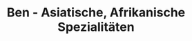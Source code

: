 ---
title: "Ben - Asiatische, Afrikanische Spezialitäten"
url: /wien/ben-asiatische-afrikanische-spezialitaeten/
shop: Supermarkt
---